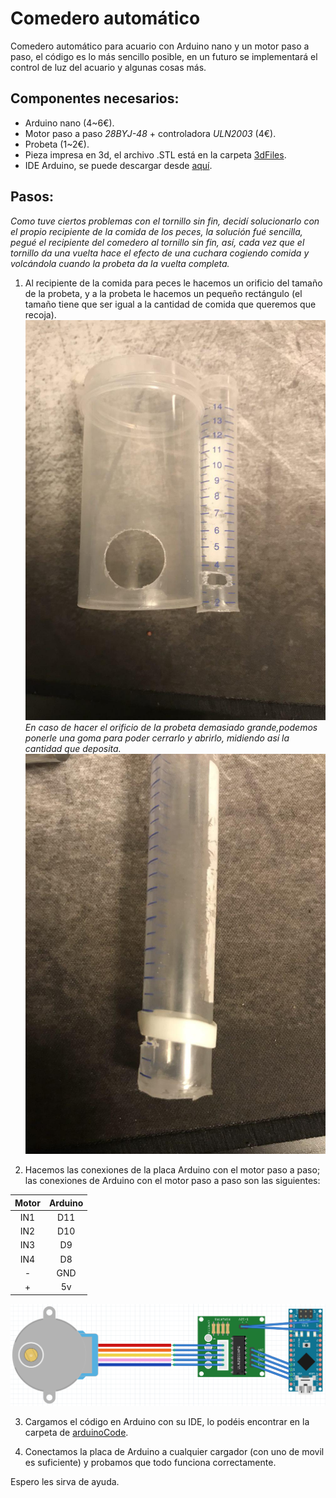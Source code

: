 # Comedero automático
Comedero automático para acuario con Arduino nano y un motor paso a paso, el código es lo más sencillo posible, en un futuro se implementará el control de luz del acuario y algunas cosas más.

## Componentes necesarios: 
* Arduino nano (4~6€).
* Motor paso a paso *28BYJ-48* + controladora *ULN2003* (4€).
* Probeta (1~2€).
* Pieza impresa en 3d, el archivo .STL está en la carpeta [3dFiles](https://github.com/wimel/Comedero-automatico-/blob/master/3dFiles/comederoAquario.stl).
* IDE Arduino, se puede descargar desde [aquí](https://www.arduino.cc/en/Main/Software). 

## Pasos:

*Como tuve ciertos problemas con el tornillo sin fin, decidí solucionarlo con el propio recipiente de la comida de los peces, la solución fué sencilla, pegué el recipiente del comedero al tornillo sin fin, así, cada vez que el tornillo da una vuelta hace el efecto de una cuchara cogiendo comida y volcándola cuando la probeta da la vuelta completa.*

1. Al recipiente de la comida para peces le  hacemos un orificio del tamaño de la probeta, y a la probeta le hacemos un pequeño rectángulo (el tamaño tiene que ser igual a la cantidad de comida que queremos que recoja).
![mod1](images/mod1.jpg)
*En caso de hacer el orificio de la probeta demasiado grande,podemos ponerle una goma para poder cerrarlo y abrirlo, midiendo así la cantidad que deposita.* 
![mod1](images/mod2.jpg)

2. Hacemos las conexiones de la placa Arduino con el motor paso a paso; las conexiones de Arduino con el motor paso a paso son las siguientes:
  
  | **Motor** | **Arduino** |
  | :---: | :-----: |
  | IN1   |   D11   |
  | IN2   |   D10   |
  | IN3   |   D9    |
  | IN4   |   D8    |
  |  -    |   GND   |
  |  +    |   5v    |

![conexiones](images/conexionesArduino.png)

3. Cargamos el código en Arduino con su IDE, lo podéis encontrar en la carpeta de [arduinoCode](https://github.com/wimel/Comedero-automatico-/blob/master/ArduinoCode/comedero.ino).

4. Conectamos la placa de Arduino a cualquier cargador (con uno de movil es suficiente) y probamos que todo funciona correctamente.

Espero les sirva de ayuda.
